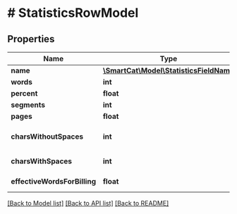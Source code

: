 # # StatisticsRowModel

## Properties

Name | Type | Description | Notes
------------ | ------------- | ------------- | -------------
**name** | [**\SmartCat\Model\StatisticsFieldName**](StatisticsFieldName.md) |  | [optional]
**words** | **int** | Words | [optional]
**percent** | **float** | Percent | [optional]
**segments** | **int** | Segments | [optional]
**pages** | **float** | Pages | [optional]
**charsWithoutSpaces** | **int** | Chars Without Spaces | [optional]
**charsWithSpaces** | **int** | Chars With Spaces | [optional]
**effectiveWordsForBilling** | **float** | Effective word count | [optional]

[[Back to Model list]](../../README.md#models) [[Back to API list]](../../README.md#endpoints) [[Back to README]](../../README.md)
